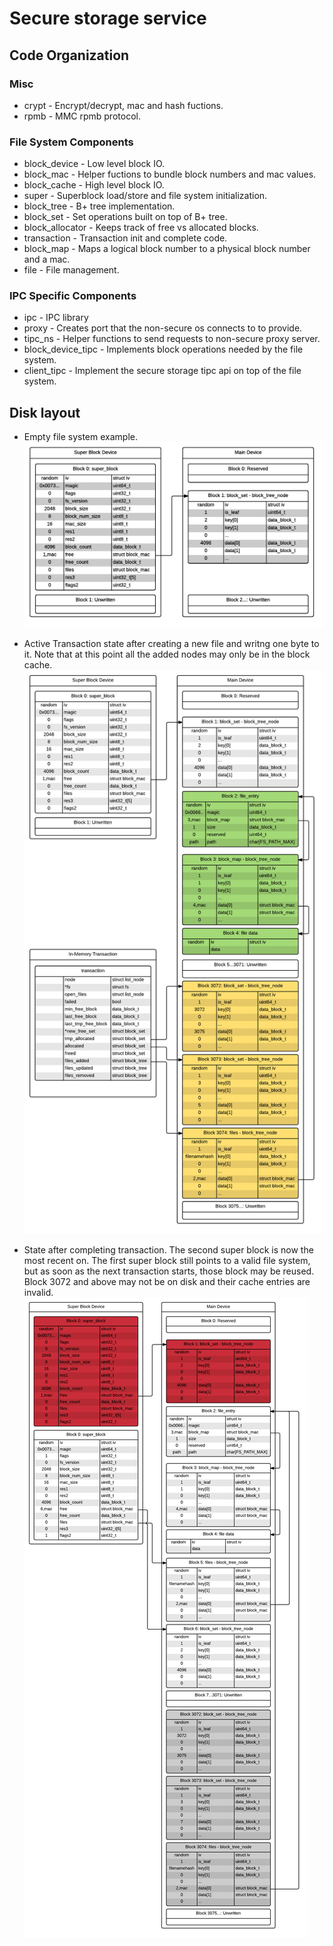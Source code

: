 # Secure storage service

## Code Organization

### Misc
- crypt - Encrypt/decrypt, mac and hash fuctions.
- rpmb - MMC rpmb protocol.

### File System Components
- block_device - Low level block IO.
- block_mac - Helper fuctions to bundle block numbers and mac values.
- block_cache - High level block IO.
- super - Superblock load/store and file system initialization.
- block_tree - B+ tree implementation.
- block_set - Set operations built on top of B+ tree.
- block_allocator - Keeps track of free vs allocated blocks.
- transaction - Transaction init and complete code.
- block_map - Maps a logical block number to a physical block number and a mac.
- file - File management.

### IPC Specific Components
- ipc - IPC library
- proxy - Creates port that the non-secure os connects to to provide.
- tipc_ns - Helper functions to send requests to non-secure proxy server.
- block_device_tipc - Implements block operations needed by the file system.
- client_tipc - Implement the secure storage tipc api on top of the file system.

## Disk layout

- Empty file system example.
  ![Empty Filesystem Diagram](doc/empty_fs.png)

- Active Transaction state after creating a new file and writng one byte to it.
  Note that at this point all the added nodes may only be in the block cache.
  ![Active Transaction Diagram](doc/active_transaction.png)

- State after completing transaction. The second super block is now the most
  recent on. The first super block still points to a valid file system, but
  as soon as the next transaction starts, those block may be reused. Block 3072
  and above may not be on disk and their cache entries are invalid.
  ![Completed Transaction Diagram](doc/completed_transaction.png)